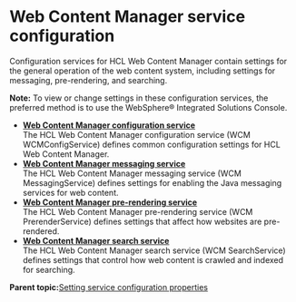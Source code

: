 # Web Content Manager service configuration

Configuration services for HCL Web Content Manager contain settings for the general operation of the web content system, including settings for messaging, pre-rendering, and searching.

**Note:** To view or change settings in these configuration services, the preferred method is to use the WebSphere® Integrated Solutions Console.

-   **[Web Content Manager configuration service](../admin-system/srvcfgwcmref_config.md)**  
The HCL Web Content Manager configuration service \(WCM WCMConfigService\) defines common configuration settings for HCL Web Content Manager.
-   **[Web Content Manager messaging service](../admin-system/srvcfgwcmref_messaging.md)**  
The HCL Web Content Manager messaging service \(WCM MessagingService\) defines settings for enabling the Java messaging services for web content.
-   **[Web Content Manager pre-rendering service](../admin-system/srvcfgwcmref_prerender.md)**  
The HCL Web Content Manager pre-rendering service \(WCM PrerenderService\) defines settings that affect how websites are pre-rendered.
-   **[Web Content Manager search service](../admin-system/srvcfgwcmref_search.md)**  
The HCL Web Content Manager search service \(WCM SearchService\) defines settings that control how web content is crawled and indexed for searching.

**Parent topic:**[Setting service configuration properties](../admin-system/adsetcfg.md)

